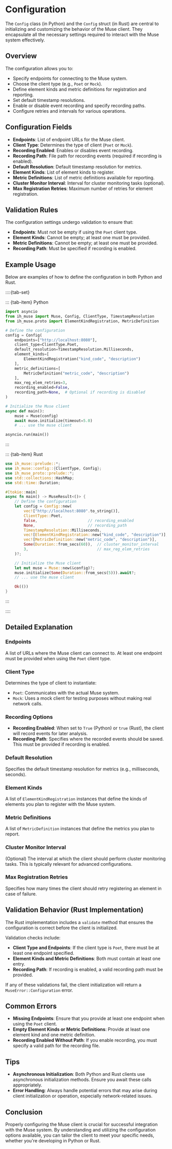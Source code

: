 # Configuration

The `Config` class (in Python) and the `Config` struct (in Rust) are central to initializing and customizing the behavior of the Muse client. They encapsulate all the necessary settings required to interact with the Muse system effectively.

## Overview

The configuration allows you to:

- Specify endpoints for connecting to the Muse system.
- Choose the client type (e.g., `Poet` or `Mock`).
- Define element kinds and metric definitions for registration and reporting.
- Set default timestamp resolutions.
- Enable or disable event recording and specify recording paths.
- Configure retries and intervals for various operations.

## Configuration Fields

- **Endpoints**: List of endpoint URLs for the Muse client.
- **Client Type**: Determines the type of client (`Poet` or `Mock`).
- **Recording Enabled**: Enables or disables event recording.
- **Recording Path**: File path for recording events (required if recording is enabled).
- **Default Resolution**: Default timestamp resolution for metrics.
- **Element Kinds**: List of element kinds to register.
- **Metric Definitions**: List of metric definitions available for reporting.
- **Cluster Monitor Interval**: Interval for cluster monitoring tasks (optional).
- **Max Registration Retries**: Maximum number of retries for element registration.

## Validation Rules

The configuration settings undergo validation to ensure that:

- **Endpoints**: Must not be empty if using the `Poet` client type.
- **Element Kinds**: Cannot be empty; at least one must be provided.
- **Metric Definitions**: Cannot be empty; at least one must be provided.
- **Recording Path**: Must be specified if recording is enabled.

## Example Usage

Below are examples of how to define the configuration in both Python and Rust.

::::{tab-set}

::: {tab-item} Python

```python
import asyncio
from ih_muse import Muse, Config, ClientType, TimestampResolution
from ih_muse.proto import ElementKindRegistration, MetricDefinition

# Define the configuration
config = Config(
    endpoints=["http://localhost:8080"],
    client_type=ClientType.Poet,
    default_resolution=TimestampResolution.Milliseconds,
    element_kinds=[
        ElementKindRegistration("kind_code", "description")
    ],
    metric_definitions=[
        MetricDefinition("metric_code", "description")
    ],
    max_reg_elem_retries=3,
    recording_enabled=False,
    recording_path=None,  # Optional if recording is disabled
)

# Initialize the Muse client
async def main():
    muse = Muse(config)
    await muse.initialize(timeout=5.0)
    # ... use the muse client

asyncio.run(main())
```

:::

::: {tab-item} Rust

```rust
use ih_muse::prelude::*;
use ih_muse::config::{ClientType, Config};
use ih_muse_proto::prelude::*;
use std::collections::HashMap;
use std::time::Duration;

#[tokio::main]
async fn main() -> MuseResult<()> {
    // Define the configuration
    let config = Config::new(
        vec!["http://localhost:8080".to_string()],
        ClientType::Poet,
        false,                      // recording_enabled
        None,                       // recording_path
        TimestampResolution::Milliseconds,
        vec![ElementKindRegistration::new("kind_code", "description")],
        vec![MetricDefinition::new("metric_code", "description")],
        Some(Duration::from_secs(60)),  // cluster_monitor_interval
        3,                              // max_reg_elem_retries
    )?;

    // Initialize the Muse client
    let mut muse = Muse::new(&config)?;
    muse.initialize(Some(Duration::from_secs(5))).await?;
    // ... use the muse client

    Ok(())
}
```

:::

::::

## Detailed Explanation

### Endpoints

A list of URLs where the Muse client can connect to. At least one endpoint must be provided when using the `Poet` client type.

### Client Type

Determines the type of client to instantiate:

- `Poet`: Communicates with the actual Muse system.
- `Mock`: Uses a mock client for testing purposes without making real network calls.

### Recording Options

- **Recording Enabled**: When set to `True` (Python) or `true` (Rust), the client will record events for later analysis.
- **Recording Path**: Specifies where the recorded events should be saved. This must be provided if recording is enabled.

### Default Resolution

Specifies the default timestamp resolution for metrics (e.g., milliseconds, seconds).

### Element Kinds

A list of `ElementKindRegistration` instances that define the kinds of elements you plan to register with the Muse system.

### Metric Definitions

A list of `MetricDefinition` instances that define the metrics you plan to report.

### Cluster Monitor Interval

(Optional) The interval at which the client should perform cluster monitoring tasks. This is typically relevant for advanced configurations.

### Max Registration Retries

Specifies how many times the client should retry registering an element in case of failure.

## Validation Behavior (Rust Implementation)

The Rust implementation includes a `validate` method that ensures the configuration is correct before the client is initialized.

Validation checks include:

- **Client Type and Endpoints**: If the client type is `Poet`, there must be at least one endpoint specified.
- **Element Kinds and Metric Definitions**: Both must contain at least one entry.
- **Recording Path**: If recording is enabled, a valid recording path must be provided.

If any of these validations fail, the client initialization will return a `MuseError::Configuration` error.

## Common Errors

- **Missing Endpoints**: Ensure that you provide at least one endpoint when using the `Poet` client.
- **Empty Element Kinds or Metric Definitions**: Provide at least one element kind and one metric definition.
- **Recording Enabled Without Path**: If you enable recording, you must specify a valid path for the recording file.

## Tips

- **Asynchronous Initialization**: Both Python and Rust clients use asynchronous initialization methods. Ensure you await these calls appropriately.
- **Error Handling**: Always handle potential errors that may arise during client initialization or operation, especially network-related issues.

## Conclusion

Properly configuring the Muse client is crucial for successful integration with the Muse system. By understanding and utilizing the configuration options available, you can tailor the client to meet your specific needs, whether you're developing in Python or Rust.